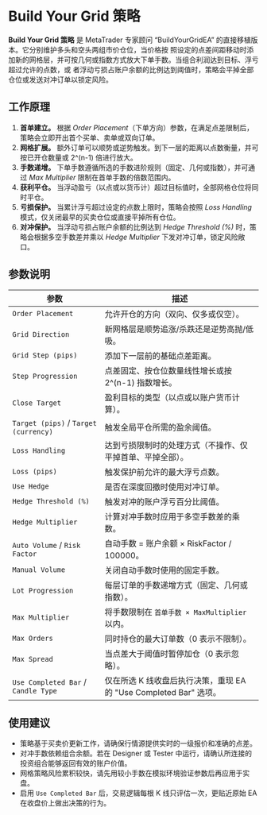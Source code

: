 # Build Your Grid 策略

**Build Your Grid 策略** 是 MetaTrader 专家顾问 “BuildYourGridEA” 的直接移植版本。它分别维护多头和空头两组市价仓位，当价格按
照设定的点差间距移动时添加新的网格层，并可按几何或指数方式放大下单手数。当组合利润达到目标、浮亏超过允许的点数，或
者浮动亏损占账户余额的比例达到阈值时，策略会平掉全部仓位或发送对冲订单以锁定风险。

## 工作原理

1. **首单建立。** 根据 *Order Placement*（下单方向）参数，在满足点差限制后，策略会立即开出首个买单、卖单或双向订单。
2. **网格扩展。** 额外订单可以顺势或逆势触发。到下一层的距离以点数衡量，并可按已开仓数量或 2^(n-1) 倍进行放大。
3. **手数递增。** 下单手数遵循所选的手数进阶规则（固定、几何或指数），并可通过 *Max Multiplier* 限制在首单手数的倍数范围内。
4. **获利平仓。** 当浮动盈亏（以点或以货币计）超过目标值时，全部网格仓位将同时平仓。
5. **亏损保护。** 当累计浮亏超过设定的点数上限时，策略会按照 *Loss Handling* 模式，仅关闭最早的买卖仓位或直接平掉所有仓位。
6. **对冲保护。** 当浮动亏损占账户余额的比例达到 *Hedge Threshold (%)* 时，策略会根据多空手数差并乘以 *Hedge Multiplier* 下发对冲订单，锁定风险敞口。

## 参数说明

| 参数 | 描述 |
| --- | --- |
| `Order Placement` | 允许开仓的方向（双向、仅多或仅空）。 |
| `Grid Direction` | 新网格层是顺势追涨/杀跌还是逆势高抛/低吸。 |
| `Grid Step (pips)` | 添加下一层前的基础点差距离。 |
| `Step Progression` | 点差固定、按仓位数量线性增长或按 2^(n-1) 指数增长。 |
| `Close Target` | 盈利目标的类型（以点或以账户货币计算）。 |
| `Target (pips)` / `Target (currency)` | 触发全局平仓所需的盈余阈值。 |
| `Loss Handling` | 达到亏损限制时的处理方式（不操作、仅平掉首单、平掉全部）。 |
| `Loss (pips)` | 触发保护前允许的最大浮亏点数。 |
| `Use Hedge` | 是否在深度回撤时使用对冲订单。 |
| `Hedge Threshold (%)` | 触发对冲的账户浮亏百分比阈值。 |
| `Hedge Multiplier` | 计算对冲手数时应用于多空手数差的乘数。 |
| `Auto Volume` / `Risk Factor` | 自动手数 = 账户余额 × RiskFactor / 100000。 |
| `Manual Volume` | 关闭自动手数时使用的固定手数。 |
| `Lot Progression` | 每层订单的手数递增方式（固定、几何或指数）。 |
| `Max Multiplier` | 将手数限制在 `首单手数 × MaxMultiplier` 以内。 |
| `Max Orders` | 同时持仓的最大订单数（0 表示不限制）。 |
| `Max Spread` | 当点差大于阈值时暂停加仓（0 表示忽略）。 |
| `Use Completed Bar` / `Candle Type` | 仅在所选 K 线收盘后执行决策，重现 EA 的 "Use Completed Bar" 选项。 |

## 使用建议

- 策略基于买卖价更新工作，请确保行情源提供实时的一级报价和准确的点差。
- 对冲手数依赖组合余额。若在 Designer 或 Tester 中运行，请确认所连接的投资组合能够返回有效的账户价值。
- 网格策略风险累积较快，请先用较小手数在模拟环境验证参数后再应用于实盘。
- 启用 `Use Completed Bar` 后，交易逻辑每根 K 线只评估一次，更贴近原始 EA 在收盘价上做出决策的行为。
